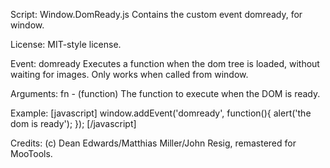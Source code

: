 Script: Window.DomReady.js
	Contains the custom event domready, for window.

License:
	MIT-style license.

Event: domready
	Executes a function when the dom tree is loaded, without waiting for images. Only works when called from window.

Arguments:
	fn - (function) The function to execute when the DOM is ready.

Example:
	[javascript]
		window.addEvent('domready', function(){
			alert('the dom is ready');
		});
	[/javascript]

Credits:
	(c) Dean Edwards/Matthias Miller/John Resig, remastered for MooTools.
